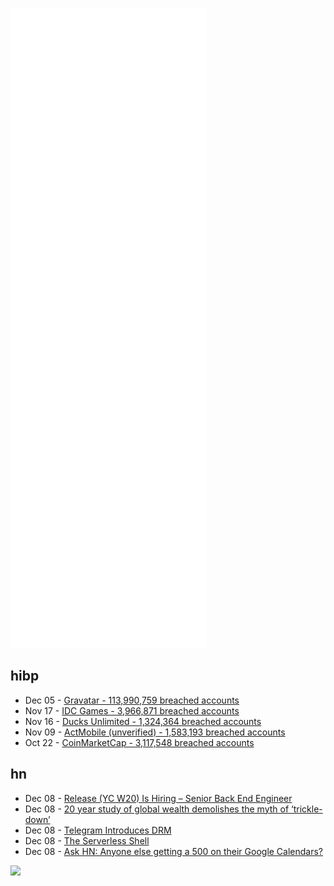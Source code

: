 ![Metrics](https://raw.githubusercontent.com/phixion/phixion/master/metrics.svg)

## hibp

<!--
for https://github.com/phixion/phixion/blob/main/.github/workflows/feeds.yml
-->
<!--START_SECTION:haveibeenpwnd-->
- Dec 05 - [Gravatar - 113,990,759 breached accounts](https://haveibeenpwned.com/PwnedWebsites#Gravatar)
- Nov 17 - [IDC Games - 3,966,871 breached accounts](https://haveibeenpwned.com/PwnedWebsites#IDCGames)
- Nov 16 - [Ducks Unlimited - 1,324,364 breached accounts](https://haveibeenpwned.com/PwnedWebsites#DucksUnlimited)
- Nov 09 - [ActMobile (unverified) - 1,583,193 breached accounts](https://haveibeenpwned.com/PwnedWebsites#ActMobile)
- Oct 22 - [CoinMarketCap - 3,117,548 breached accounts](https://haveibeenpwned.com/PwnedWebsites#CoinMarketCap)
<!--END_SECTION:haveibeenpwnd-->

## hn

<!--
for https://github.com/phixion/phixion/blob/main/.github/workflows/feeds.yml
-->
<!--START_SECTION:hn-->
- Dec 08 - [Release (YC W20) Is Hiring – Senior Back End Engineer](https://www.ycombinator.com/companies/release/jobs/Co0LgYqSQ-senior-fullstack-engineer-backend-focus-rails-react-aws-k8s)
- Dec 08 - [20 year study of global wealth demolishes the myth of ‘trickle-down’](https://www.businessinsider.com/how-bad-is-inequality-trickle-down-economics-thomas-piketty-economists-2021-12)
- Dec 08 - [Telegram Introduces DRM](https://telegram.org/blog/protected-content-delete-by-date-and-more)
- Dec 08 - [The Serverless Shell](https://github.com/crucial-project/serverless-shell)
- Dec 08 - [Ask HN: Anyone else getting a 500 on their Google Calendars?](https://news.ycombinator.com/item?id=29482573)
<!--END_SECTION:hn-->

<!--
for https://yhype.me
-->
![](https://hit.yhype.me/github/profile?user_id=13013670)
